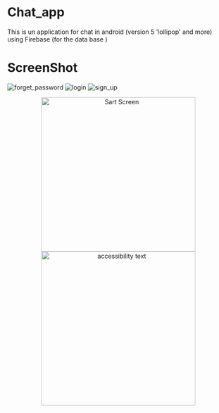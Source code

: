 # Chat_app
This is un application for chat in android (version 5 'lollipop' and more) using Firebase (for the data base )
# ScreenShot
![forget_password](https://user-images.githubusercontent.com/43831107/63231001-040f8480-c20d-11e9-9172-0aa0d6bbfcda.png)
![login](https://user-images.githubusercontent.com/43831107/63231002-04a81b00-c20d-11e9-9574-dfbaa532774b.png)
![sign_up](https://user-images.githubusercontent.com/43831107/63231003-0540b180-c20d-11e9-99e2-c7a8593d62d2.png)
<p align="center">
  <img src="https://user-images.githubusercontent.com/43831107/63231166-acbee380-c20f-11e9-9857-03c92883699b.png" width="350" title="Sart Screen">
  <img src="https://user-images.githubusercontent.com/43831107/63231003-0540b180-c20d-11e9-99e2-c7a8593d62d2.png" width="350" alt="accessibility text">
</p>

